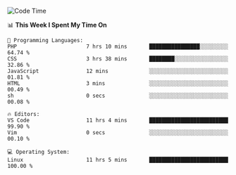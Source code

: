 <!-- [![Top Langs](https://github-readme-stats.vercel.app/api/top-langs/?username=gagahsyuja&theme=dracula&hide_border=true&border_radius=7)](https://github.com/anuraghazra/github-readme-stats) -->

<!--START_SECTION:waka-->
![Code Time](http://img.shields.io/badge/Code%20Time-47%20hrs%2032%20mins-blue)

📊 **This Week I Spent My Time On** 

```text
💬 Programming Languages: 
PHP                      7 hrs 10 mins       ████████████████░░░░░░░░░   64.74 % 
CSS                      3 hrs 38 mins       ████████░░░░░░░░░░░░░░░░░   32.86 % 
JavaScript               12 mins             ░░░░░░░░░░░░░░░░░░░░░░░░░   01.81 % 
HTML                     3 mins              ░░░░░░░░░░░░░░░░░░░░░░░░░   00.49 % 
sh                       0 secs              ░░░░░░░░░░░░░░░░░░░░░░░░░   00.08 % 

🔥 Editors: 
VS Code                  11 hrs 4 mins       █████████████████████████   99.90 % 
Vim                      0 secs              ░░░░░░░░░░░░░░░░░░░░░░░░░   00.10 % 

💻 Operating System: 
Linux                    11 hrs 5 mins       █████████████████████████   100.00 % 
```


<!--END_SECTION:waka-->
